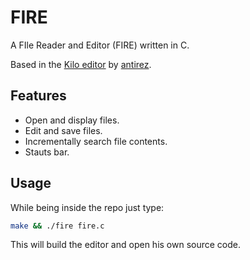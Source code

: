 # FIRE

A FIle Reader and Editor (FIRE) written in C.

Based in the [Kilo editor](https://github.com/antirez/kilo) by
[antirez](http://antirez.com/latest/0).


## Features 
  - Open and display files.
  - Edit and save files.
  - Incrementally search file contents.
  - Stauts bar.

## Usage

While being inside the repo just type: 

```bash 
make && ./fire fire.c
```

This will build the editor and open his own source code.
